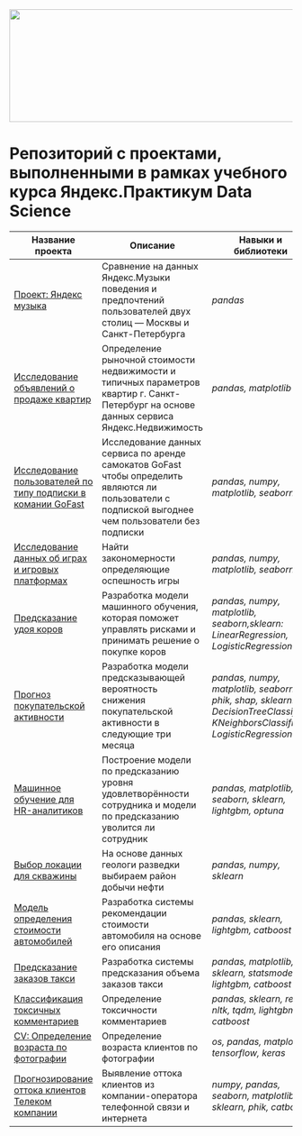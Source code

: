 <img src="https://repository-images.githubusercontent.com/558301821/79a77bfd-2e26-4dfc-be55-18b10f2ab6ae" width="1000" height="200">

# Репозиторий с проектами, выполненными в рамках учебного курса Яндекс.Практикум Data Science 

|Название проекта|Описание|Навыки и библиотеки|
|-|--------|---|
|[Проект: Яндекс музыка](https://github.com/BazhenovML/My-Projects/tree/main/%D0%9F%D1%80%D0%BE%D0%B5%D0%BA%D1%82%3A%20%D0%AF%D0%BD%D0%B4%D0%B5%D0%BA%D1%81%20%D0%BC%D1%83%D0%B7%D1%8B%D0%BA%D0%B0/)|Сравнение на данных Яндекс.Музыки поведения и предпочтений пользователей двух столиц — Москвы и Санкт-Петербурга|*pandas*|
|[Исследование объявлений о продаже квартир](https://github.com/BazhenovML/My-Projects/tree/main/%D0%98%D1%81%D1%81%D0%BB%D0%B5%D0%B4%D0%BE%D0%B2%D0%B0%D0%BD%D0%B8%D0%B5%20%D0%BE%D0%B1%D1%8A%D1%8F%D0%B2%D0%BB%D0%B5%D0%BD%D0%B8%D0%B9%20%D0%BE%20%D0%BF%D1%80%D0%BE%D0%B4%D0%B0%D0%B6%D0%B5%20%D0%BA%D0%B2%D0%B0%D1%80%D1%82%D0%B8%D1%80/)|Определение рыночной стоимости недвижимости и типичных параметров квартир г. Санкт-Петербург на основе данных сервиса Яндекс.Недвижимость|*pandas, matplotlib*|
|[Исследование пользователей по типу подписки в комании GoFast](https://github.com/BazhenovML/My-Projects/tree/main/%D0%A1%D1%82%D0%B0%D1%82%D0%B8%D1%81%D1%82%D0%B8%D1%87%D0%B5%D1%81%D0%BA%D0%B8%D0%B9%20%D0%B0%D0%BD%D0%B0%D0%BB%D0%B8%D0%B7%20%D0%BF%D0%BE%D0%BB%D1%8C%D0%B7%D0%BE%D0%B2%D0%B0%D1%82%D0%B5%D0%BB%D0%B5%D0%B9%20%D0%BF%D0%BE%20%D1%82%D0%B8%D0%BF%D1%83%20%D0%BF%D0%BE%D0%B4%D0%BF%D0%B8%D1%81%D0%BA%D0%B8%20%D0%B2%20%D0%BA%D0%BE%D0%BC%D0%BF%D0%B0%D0%BD%D0%B8%D0%B8%20GoFast/)|Исследование данных сервиса по аренде самокатов GoFast чтобы определить являются ли пользователи с подпиской выгоднее чем пользователи без подписки|*pandas, numpy, matplotlib, seaborn*|
|[Исследование данных об играх и игровых платформах](https://github.com/BazhenovML/My-Projects/tree/main/%D0%98%D1%81%D1%81%D0%BB%D0%B5%D0%B4%D0%BE%D0%B2%D0%B0%D0%BD%D0%B8%D0%B5%20%D0%B4%D0%B0%D0%BD%D0%BD%D1%8B%D1%85%20%D0%BE%D0%B1%20%D0%B8%D0%B3%D1%80%D0%B0%D1%85%20%D0%B8%20%D0%B8%D0%B3%D1%80%D0%BE%D0%B2%D1%8B%D1%85%20%D0%BF%D0%BB%D0%B0%D1%82%D1%84%D0%BE%D1%80%D0%BC%D0%B0%D1%85/)|Найти закономерности определяющие оспешность игры|*pandas, numpy, matplotlib, seaborn*|
|[Предсказание удоя коров](https://github.com/BazhenovML/My-Projects/tree/main/%D0%9F%D1%80%D0%B5%D0%B4%D1%81%D0%BA%D0%B0%D0%B7%D0%B0%D0%BD%D0%B8%D0%B5%20%D1%83%D0%B4%D0%BE%D1%8F%20%D0%BA%D0%BE%D1%80%D0%BE%D0%B2/)|Разработка модели машинного обучения, которая поможет управлять рисками и принимать решение о покупке коров|*pandas, numpy, matplotlib, seaborn,sklearn: LinearRegression, LogisticRegression*|
|[Прогноз покупательской активности](https://github.com/BazhenovML/My-Projects/tree/main/%D0%9F%D1%80%D0%BE%D0%B3%D0%BD%D0%BE%D0%B7%20%D0%BF%D0%BE%D0%BA%D1%83%D0%BF%D0%B0%D1%82%D0%B5%D0%BB%D1%8C%D1%81%D0%BA%D0%BE%D0%B9%20%D0%B0%D0%BA%D1%82%D0%B8%D0%B2%D0%BD%D0%BE%D1%81%D1%82%D0%B8/)|Разработка модели предсказывающей вероятность снижения покупательской активности в следующие три месяца|*pandas, numpy, matplotlib, seaborn, phik, shap, sklearn: DecisionTreeClassifier, KNeighborsClassifier, LogisticRegression*|
|[Машинное обучение для HR-аналитиков](https://github.com/BazhenovML/My-Projects/tree/main/%D0%9C%D0%B0%D1%88%D0%B8%D0%BD%D0%BD%D0%BE%D0%B5%20%D0%BE%D0%B1%D1%83%D1%87%D0%B5%D0%BD%D0%B8%D0%B5%20%D0%B4%D0%BB%D1%8F%20HR-%D0%B0%D0%BD%D0%B0%D0%BB%D0%B8%D1%82%D0%B8%D0%BA%D0%BE%D0%B2/)|Построение модели по предсказанию уровня удовлетворённости сотрудника и модели по предсказанию уволится ли сотрудник|*pandas, matplotlib, seaborn, sklearn, lightgbm, optuna*|
|[Выбор локации для скважины](https://github.com/BazhenovML/My-Projects/tree/main/%D0%92%D1%8B%D0%B1%D0%BE%D1%80%20%D0%BB%D0%BE%D0%BA%D0%B0%D1%86%D0%B8%D0%B8%20%D0%B4%D0%BB%D1%8F%20%D1%81%D0%BA%D0%B2%D0%B0%D0%B6%D0%B8%D0%BD%D1%8B/)|На основе данных геологи разведки выбираем район добычи нефти|*pandas, numpy, sklearn*|
|[Модель определения стоимости автомобилей](https://github.com/BazhenovML/My-Projects/tree/main/%D0%9C%D0%BE%D0%B4%D0%B5%D0%BB%D1%8C%20%D0%BE%D0%BF%D1%80%D0%B5%D0%B4%D0%B5%D0%BB%D0%B5%D0%BD%D0%B8%D1%8F%20%D1%81%D1%82%D0%BE%D0%B8%D0%BC%D0%BE%D1%81%D1%82%D0%B8%20%D0%B0%D0%B2%D1%82%D0%BE%D0%BC%D0%BE%D0%B1%D0%B8%D0%BB%D0%B5%D0%B9/)|Разработка системы рекомендации стоимости автомобиля на основе его описания|*pandas, sklearn, lightgbm, catboost*|
|[Предсказание заказов такси](https://github.com/BazhenovML/My-Projects/tree/main/%D0%9F%D1%80%D0%B5%D0%B4%D1%81%D0%BA%D0%B0%D0%B7%D0%B0%D0%BD%D0%B8%D0%B5%20%D0%B7%D0%B0%D0%BA%D0%B0%D0%B7%D0%BE%D0%B2%20%D1%82%D0%B0%D0%BA%D1%81%D0%B8/)|Разработка системы предсказания объема заказов такси|*pandas, matplotlib, sklearn, statsmodels, lightgbm, catboost*|
|[Классификация токсичных комментариев](https://github.com/BazhenovML/My-Projects/tree/main/%D0%9A%D0%BB%D0%B0%D1%81%D1%81%D0%B8%D1%84%D0%B8%D0%BA%D0%B0%D1%86%D0%B8%D1%8F%20%D1%82%D0%BE%D0%BA%D1%81%D0%B8%D1%87%D0%BD%D1%8B%D1%85%20%D0%BA%D0%BE%D0%BC%D0%BC%D0%B5%D0%BD%D1%82%D0%B0%D1%80%D0%B8%D0%B5%D0%B2/)|Определение токсичности комментариев|*pandas, sklearn, re, nltk, tqdm, lightgbm, catboost*|
|[CV: Определение возраста по фотографии](https://github.com/BazhenovML/My-Projects/tree/main/CV%3A%20%D0%9E%D0%BF%D1%80%D0%B5%D0%B4%D0%B5%D0%BB%D0%B5%D0%BD%D0%B8%D0%B5%20%D0%B2%D0%BE%D0%B7%D1%80%D0%B0%D1%81%D1%82%D0%B0%20%D0%BF%D0%BE%20%D1%84%D0%BE%D1%82%D0%BE%D0%B3%D1%80%D0%B0%D1%84%D0%B8%D0%B8/)|Определение возраста клиентов по фотографии|*os, pandas, matplotlib, tensorflow, keras*|
|[Прогнозирование оттока клиентов Телеком компании](https://github.com/BazhenovML/My-Projects/tree/main/%D0%9F%D1%80%D0%BE%D0%B3%D0%BD%D0%BE%D0%B7%D0%B8%D1%80%D0%BE%D0%B2%D0%B0%D0%BD%D0%B8%D0%B5%20%D0%BE%D1%82%D1%82%D0%BE%D0%BA%D0%B0%20%D0%BA%D0%BB%D0%B8%D0%B5%D0%BD%D1%82%D0%BE%D0%B2%20%D0%A2%D0%B5%D0%BB%D0%B5%D0%BA%D0%BE%D0%BC%20%D0%BA%D0%BE%D0%BC%D0%BF%D0%B0%D0%BD%D0%B8%D0%B8/)|Выявление оттока клиентов из компании-оператора телефонной связи и интернета|*numpy, pandas, seaborn, matplotlib, sklearn, phik, catboost*|
